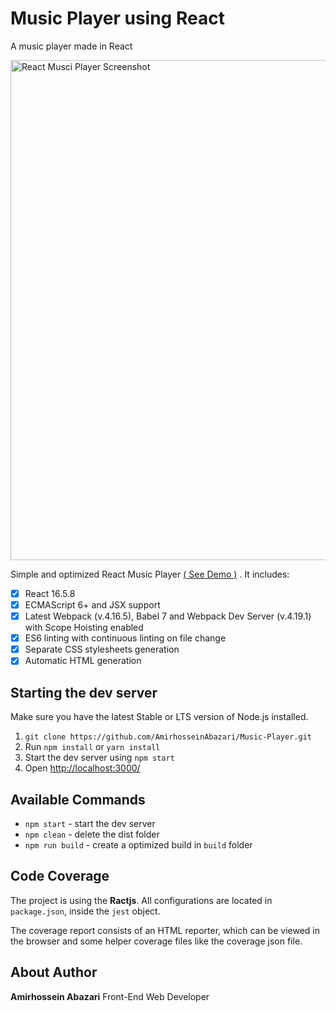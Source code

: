 # Music Player using React

A music player made in React


<img width="800" alt="React Musci Player Screenshot" src="https://media.discordapp.net/attachments/762383336994766938/908141269052690482/Screenshot_186.png?width=1366&height=779"/>

Simple and optimized React  Music Player [( See Demo )](https://ammusicplayer.netlify.app/) . It includes: 


- [x] React 16.5.8
- [x] ECMAScript 6+ and JSX support
- [x] Latest Webpack (v.4.16.5), Babel 7 and Webpack Dev Server (v.4.19.1) with Scope Hoisting enabled
- [x] ES6 linting with continuous linting on file change
- [x] Separate CSS stylesheets generation
- [x] Automatic HTML generation

## Starting the dev server

Make sure you have the latest Stable or LTS version of Node.js installed.

1. `git clone https://github.com/AmirhosseinAbazari/Music-Player.git`
2. Run `npm install` or `yarn install`
3. Start the dev server using `npm start`
4. Open [http://localhost:3000/](http://localhost:3000/)


## Available Commands

- `npm start` - start the dev server
- `npm clean` - delete the dist folder
- `npm run build` - create a optimized build in `build` folder

## Code Coverage

The project is using the <strong>Ractjs</strong>. All configurations are located in `package.json`, inside the `jest` object.

The coverage report consists of an HTML reporter, which can be viewed in the browser and some helper coverage files like the coverage json file.

## About Author

<strong>Amirhossein Abazari</strong> Front-End Web Developer
